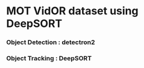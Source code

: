 # MOT VidOR dataset using DeepSORT


### Object Detection : detectron2

### Object Tracking : DeepSORT


